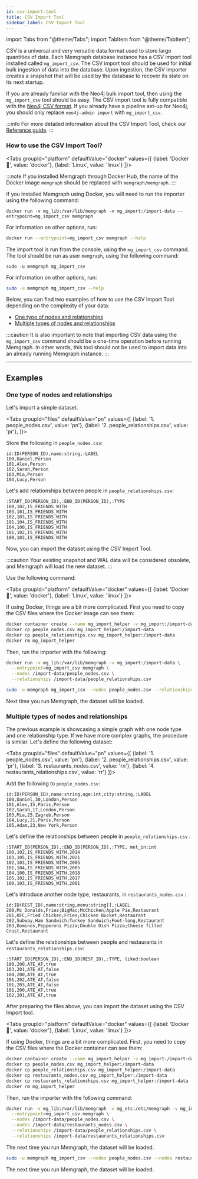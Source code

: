 ```yaml
---
id: csv-import-tool
title: CSV Import Tool
sidebar_label: CSV Import Tool
---
```


import Tabs from "@theme/Tabs"; import TabItem from "@theme/TabItem";

CSV is a universal and very versatile data format used to store large quantities
of data.  Each Memgraph database instance has a CSV import tool installed called
`mg_import_csv`.  The CSV import tool should be used for initial bulk ingestion
of data into the database.  Upon ingestion, the CSV importer creates a snapshot
that will be used by the database to recover its state on its next startup.

If you are already familiar with the Neo4j bulk import tool, then using the
`mg_import_csv` tool should be easy.  The CSV import tool is fully compatible
with the [Neo4j CSV
format](https://neo4j.com/docs/operations-manual/current/tools/import/).  If you
already have a pipeline set-up for Neo4j, you should only replace `neo4j-admin
import` with `mg_import_csv`.

:::info
For more detailed information about the CSV Import Tool, check our [Reference
guide](/memgraph/reference-guide/import-data/csv-import-tool).
:::

### How to use the CSV Import Tool?

<Tabs
  groupId="platform"
  defaultValue="docker"
  values={[
    {label: 'Docker 🐳', value: 'docker'},
    {label: 'Linux', value: 'linux'}
  ]}>
  <TabItem value="docker">

:::note
If you installed Memgraph through Docker Hub, the name of the Docker image
`memgraph` should be replaced with `memgraph/memgraph`.
:::

If you installed Memgraph using Docker, you will need to run the importer using
the following command:

```console
docker run -v mg_lib:/var/lib/memgraph -v mg_import:/import-data --entrypoint=mg_import_csv memgraph
```

For information on other options, run:

```bash
docker run --entrypoint=mg_import_csv memgraph --help
```

  </TabItem>
  <TabItem value= 'linux'>

The import tool is run from the console, using the `mg_import_csv` command.
The tool should be run as user `memgraph`, using the following command:

```
sudo -u memgraph mg_import_csv
```

For information on other options, run:

```bash
sudo -u memgraph mg_import_csv --help
```

  </TabItem>
</Tabs>

Below, you can find two examples of how to use the CSV Import Tool depending on
the complexity of your data:
- [One type of nodes and relationships](#one-type-of-nodes-and-relationships)
- [Multiple types of nodes and
  relationships](#multiple-types-of-nodes-and-relationships)

:::caution
It is also important to note that importing CSV data using the
`mg_import_csv` command should be a one-time operation before running Memgraph.
In other words, this tool should not be used to import data into an already
running Memgraph instance.
:::

___

## Examples

### One type of nodes and relationships

Let's import a simple dataset.

<Tabs
  groupId="files"
  defaultValue="pn"
  values={[
    {label: '1. people_nodes.csv', value: 'pn'},
    {label: '2. people_relationships.csv', value: 'pr'},
  ]}>

  <TabItem value='pn'>

Store the following in `people_nodes.csv`:

```csv
id:ID(PERSON_ID),name:string,:LABEL
100,Daniel,Person
101,Alex,Person
102,Sarah,Person
103,Mia,Person
104,Lucy,Person
```

</TabItem>
<TabItem value='pr'>

Let's add relationships between people in `people_relationships.csv`:

```csv
:START_ID(PERSON_ID),:END_ID(PERSON_ID),:TYPE
100,102,IS_FRIENDS_WITH
103,101,IS_FRIENDS_WITH
102,103,IS_FRIENDS_WITH
101,104,IS_FRIENDS_WITH
104,100,IS_FRIENDS_WITH
101,102,IS_FRIENDS_WITH
100,103,IS_FRIENDS_WITH
```

</TabItem>
</Tabs>

Now, you can import the dataset using the CSV Import Tool.

:::caution
Your existing snapshot and WAL data will be considered
obsolete, and Memgraph will load the new dataset.
:::

Use the following command:

<Tabs
  groupId="platform"
  defaultValue="docker"
  values={[
    {label: 'Docker 🐳', value: 'docker'},
    {label: 'Linux', value: 'linux'}
  ]}>
  <TabItem value="docker">


If using Docker, things are a bit more complicated. First you need to copy the
CSV files where the Docker image can see them:

```bash
docker container create --name mg_import_helper -v mg_import:/import-data busybox
docker cp people_nodes.csv mg_import_helper:/import-data
docker cp people_relationships.csv mg_import_helper:/import-data
docker rm mg_import_helper
```

Then, run the importer with the following:

```bash
docker run -v mg_lib:/var/lib/memgraph -v mg_import:/import-data \
  --entrypoint=mg_import_csv memgraph \
  --nodes /import-data/people_nodes.csv \
  --relationships /import-data/people_relationships.csv
```

  </TabItem>
  <TabItem value= 'linux'>

```bash
sudo -u memgraph mg_import_csv --nodes people_nodes.csv --relationships people_relationships.csv
```

  </TabItem>
</Tabs>

Next time you run Memgraph, the dataset will be loaded.

### Multiple types of nodes and relationships

The previous example is showcasing a simple graph with one node type and one
relationship type. If we have more complex graphs, the procedure is similar.
Let's define the following dataset:

<Tabs
  groupId="files"
  defaultValue="pn"
  values={[
    {label: '1. people_nodes.csv', value: 'pn'},
    {label: '2. people_relationships.csv', value: 'pr'},
    {label: '3. restaurants_nodes.csv', value: 'rn'},
    {label: '4. restaurants_relationships.csv', value: 'rr'}
  ]}>

  <TabItem value='pn'>

Add the following to `people_nodes.csv`:

```csv
id:ID(PERSON_ID),name:string,age:int,city:string,:LABEL
100,Daniel,30,London,Person
101,Alex,15,Paris,Person
102,Sarah,17,London,Person
103,Mia,25,Zagreb,Person
104,Lucy,21,Paris,Person
105,Adam,23,New York,Person
```

</TabItem>
<TabItem value='pr'>

Let's define the relationships between people in `people_relationships.csv` :

```csv
:START_ID(PERSON_ID),:END_ID(PERSON_ID),:TYPE, met_in:int
100,102,IS_FRIENDS_WITH,2014
103,105,IS_FRIENDS_WITH,2021
102,103,IS_FRIENDS_WITH,2005
101,104,IS_FRIENDS_WITH,2005
104,100,IS_FRIENDS_WITH,2018
105,102,IS_FRIENDS_WITH,2017
100,103,IS_FRIENDS_WITH,2001
```

</TabItem>
<TabItem value='rn'>

Let's introduce another node type, restaurants, in `restaurants_nodes.csv` :

```csv
id:ID(REST_ID),name:string,menu:string[],:LABEL
200,Mc Donalds,Fries;BigMac;McChicken;Apple Pie,Restaurant
201,KFC,Fried Chicken;Fries;Chicken Bucket,Restaurant
202,Subway,Ham Sandwich;Turkey Sandwich;Foot-long,Restaurant
203,Dominos,Pepperoni Pizza;Double Dish Pizza;Cheese filled Crust,Restaurant
```

</TabItem>
<TabItem value='rr'>

Let's define the relationships between people and restaurants in
`restaurants_relationships.csv`:

```csv
:START_ID(PERSON_ID),:END_ID(REST_ID),:TYPE, liked:boolean
100,200,ATE_AT,true
103,201,ATE_AT,false
104,200,ATE_AT,true
101,202,ATE_AT,false
101,203,ATE_AT,false
101,200,ATE_AT,true
102,201,ATE_AT,true
```

</TabItem>
</Tabs>

After preparing the files above, you can import the dataset using the CSV Import
tool.

<Tabs
  groupId="platform"
  defaultValue="docker"
  values={[
    {label: 'Docker 🐳', value: 'docker'},
    {label: 'Linux', value: 'linux'}
  ]}>
  <TabItem value="docker">


If using Docker, things are a bit more complicated. First, you need to copy the
CSV files where the Docker container can see them:

```bash
docker container create --name mg_import_helper -v mg_import:/import-data busybox
docker cp people_nodes.csv mg_import_helper:/import-data
docker cp people_relationships.csv mg_import_helper:/import-data
docker cp restaurants_nodes.csv mg_import_helper:/import-data
docker cp restaurants_relationships.csv mg_import_helper:/import-data
docker rm mg_import_helper
```

Then, run the importer with the following command:

```bash
docker run -v mg_lib:/var/lib/memgraph -v mg_etc:/etc/memgraph -v mg_import:/import-data \
  --entrypoint=mg_import_csv memgraph \
  --nodes /import-data/people_nodes.csv \
  --nodes /import-data/restaurants_nodes.csv \
  --relationships /import-data/people_relationships.csv \
  --relationships /import-data/restaurants_relationships.csv
```

The next time you run Memgraph, the dataset will be loaded.

  </TabItem>
  <TabItem value= 'linux'>

```bash
sudo -u memgraph mg_import_csv --nodes people_nodes.csv --nodes restaurants_nodes.csv --relationships people_relationships.csv --relationships restaurants_relationships.csv
```

The next time you run Memgraph, the dataset will be loaded.

  </TabItem>
</Tabs>